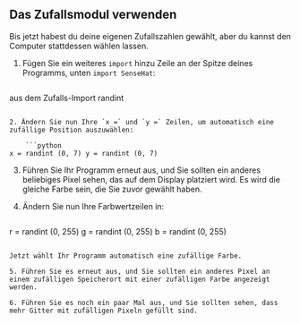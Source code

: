 ## Das Zufallsmodul verwenden

Bis jetzt habest du deine eigenen Zufallszahlen gewählt, aber du kannst den Computer stattdessen wählen lassen.

1. Fügen Sie ein weiteres `import` hinzu Zeile an der Spitze deines Programms, unten `import SenseHat`:
    
    ```python
aus dem Zufalls-Import randint
```

2. Ändern Sie nun Ihre `x =` und `y =` Zeilen, um automatisch eine zufällige Position auszuwählen:
    
    ```python
x = randint (0, 7) y = randint (0, 7)
```

3. Führen Sie Ihr Programm erneut aus, und Sie sollten ein anderes beliebiges Pixel sehen, das auf dem Display platziert wird. Es wird die gleiche Farbe sein, die Sie zuvor gewählt haben.

4. Ändern Sie nun Ihre Farbwertzeilen in:
    
    ```python
r = randint (0, 255) g = randint (0, 255) b = randint (0, 255)
```

Jetzt wählt Ihr Programm automatisch eine zufällige Farbe.

5. Führen Sie es erneut aus, und Sie sollten ein anderes Pixel an einem zufälligen Speicherort mit einer zufälligen Farbe angezeigt werden.

6. Führen Sie es noch ein paar Mal aus, und Sie sollten sehen, dass mehr Gitter mit zufälligen Pixeln gefüllt sind.
